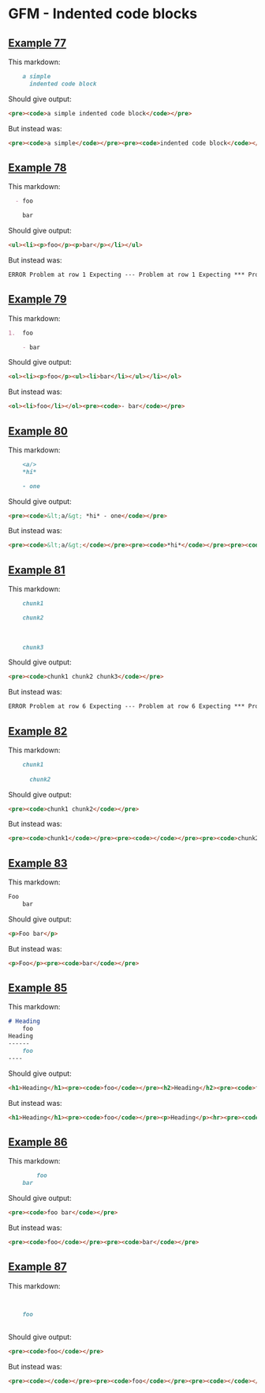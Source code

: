 # GFM - Indented code blocks

## [Example 77](https://github.github.com/gfm/#example-77)

This markdown:

```markdown
    a simple
      indented code block

```

Should give output:

```html
<pre><code>a simple indented code block</code></pre>
```

But instead was:

```html
<pre><code>a simple</code></pre><pre><code>indented code block</code></pre>
```
## [Example 78](https://github.github.com/gfm/#example-78)

This markdown:

```markdown
  - foo

    bar

```

Should give output:

```html
<ul><li><p>foo</p><p>bar</p></li></ul>
```

But instead was:

```html
ERROR Problem at row 1 Expecting --- Problem at row 1 Expecting *** Problem at row 1 Expecting ___
```
## [Example 79](https://github.github.com/gfm/#example-79)

This markdown:

```markdown
1.  foo

    - bar

```

Should give output:

```html
<ol><li><p>foo</p><ul><li>bar</li></ul></li></ol>
```

But instead was:

```html
<ol><li>foo</li></ol><pre><code>- bar</code></pre>
```
## [Example 80](https://github.github.com/gfm/#example-80)

This markdown:

```markdown
    <a/>
    *hi*

    - one

```

Should give output:

```html
<pre><code>&lt;a/&gt; *hi* - one</code></pre>
```

But instead was:

```html
<pre><code>&lt;a/&gt;</code></pre><pre><code>*hi*</code></pre><pre><code>- one</code></pre>
```
## [Example 81](https://github.github.com/gfm/#example-81)

This markdown:

```markdown
    chunk1

    chunk2
  
 
 
    chunk3

```

Should give output:

```html
<pre><code>chunk1 chunk2 chunk3</code></pre>
```

But instead was:

```html
ERROR Problem at row 6 Expecting --- Problem at row 6 Expecting *** Problem at row 6 Expecting ___
```
## [Example 82](https://github.github.com/gfm/#example-82)

This markdown:

```markdown
    chunk1
      
      chunk2

```

Should give output:

```html
<pre><code>chunk1 chunk2</code></pre>
```

But instead was:

```html
<pre><code>chunk1</code></pre><pre><code></code></pre><pre><code>chunk2</code></pre>
```
## [Example 83](https://github.github.com/gfm/#example-83)

This markdown:

```markdown
Foo
    bar


```

Should give output:

```html
<p>Foo bar</p>
```

But instead was:

```html
<p>Foo</p><pre><code>bar</code></pre>
```
## [Example 85](https://github.github.com/gfm/#example-85)

This markdown:

```markdown
# Heading
    foo
Heading
------
    foo
----

```

Should give output:

```html
<h1>Heading</h1><pre><code>foo</code></pre><h2>Heading</h2><pre><code>foo</code></pre><hr>
```

But instead was:

```html
<h1>Heading</h1><pre><code>foo</code></pre><p>Heading</p><hr><pre><code>foo</code></pre><hr>
```
## [Example 86](https://github.github.com/gfm/#example-86)

This markdown:

```markdown
        foo
    bar

```

Should give output:

```html
<pre><code>foo bar</code></pre>
```

But instead was:

```html
<pre><code>foo</code></pre><pre><code>bar</code></pre>
```
## [Example 87](https://github.github.com/gfm/#example-87)

This markdown:

```markdown

    
    foo
    


```

Should give output:

```html
<pre><code>foo</code></pre>
```

But instead was:

```html
<pre><code></code></pre><pre><code>foo</code></pre><pre><code></code></pre>
```
